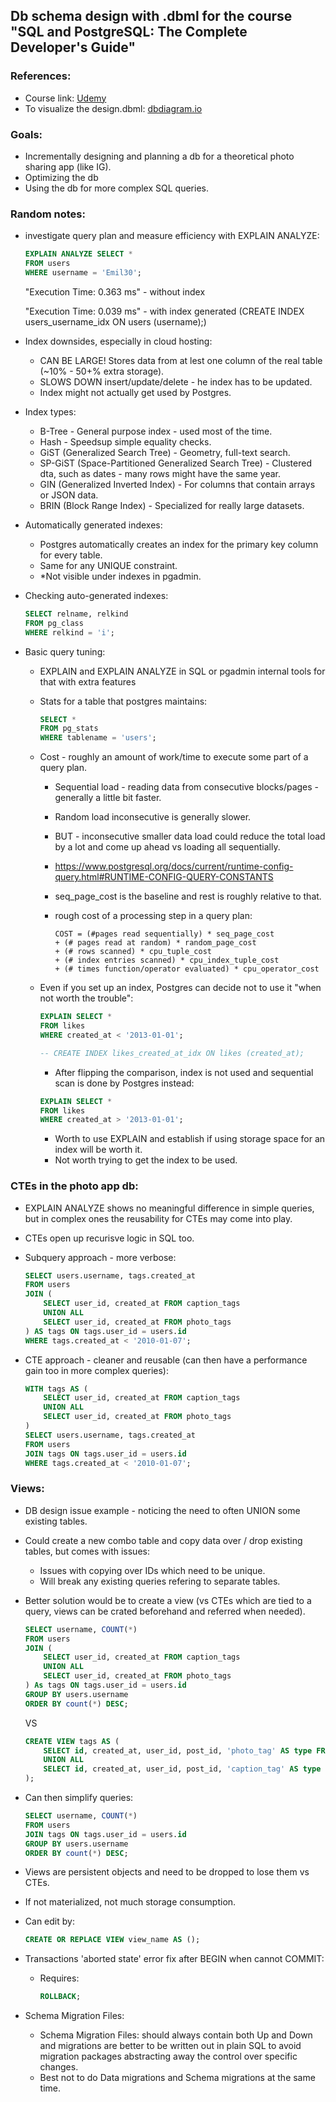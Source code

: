 ## Db schema design with .dbml for the course "SQL and PostgreSQL: The Complete Developer's Guide"

### References:

- Course link: [Udemy](https://www.udemy.com/course/sql-and-postgresql/)
- To visualize the design.dbml: [dbdiagram.io](https://dbdiagram.io/)

### Goals:

- Incrementally designing and planning a db for a theoretical photo sharing app (like IG).
- Optimizing the db
- Using the db for more complex SQL queries.

### Random notes:

- investigate query plan and measure efficiency with EXPLAIN ANALYZE:

    ```sql
    EXPLAIN ANALYZE SELECT *
    FROM users
    WHERE username = 'Emil30';
    ```

    "Execution Time: 0.363 ms" - without index

    "Execution Time: 0.039 ms" - with index generated (CREATE INDEX users_username_idx ON users (username);)

- Index downsides, especially in cloud hosting:
    - CAN BE LARGE! Stores data from at lest one column of the real table (~10% - 50+% extra storage).
    - SLOWS DOWN insert/update/delete - he index has to be updated.
    - Index might not actually get used by Postgres.

- Index types:

    - B-Tree - General purpose index - used most of the time.
    - Hash - Speedsup simple equality checks.
    - GiST (Generalized Search Tree) - Geometry, full-text search.
    - SP-GiST (Space-Partitioned Generalized Search Tree) - Clustered dta, such as dates - many rows might have the same year.
    - GIN (Generalized Inverted Index) - For columns that contain arrays or JSON data.
    - BRIN  (Block Range Index) - Specialized for really large datasets.

- Automatically generated indexes:

    - Postgres automatically creates an index for the primary key column for every table.
    - Same for any UNIQUE constraint.
    - *Not visible under indexes in pgadmin.

- Checking auto-generated indexes:

    ```sql
    SELECT relname, relkind
    FROM pg_class
    WHERE relkind = 'i';
    ```

- Basic query tuning:

    - EXPLAIN and EXPLAIN ANALYZE in SQL or pgadmin internal tools for that with extra features
    - Stats for a table that postgres maintains:

        ```sql
        SELECT *
        FROM pg_stats
        WHERE tablename = 'users';
        ```
    - Cost - roughly an amount of work/time to execute some part of a query plan.
        
        - Sequential load - reading data from consecutive blocks/pages - generally a little bit faster.

	    - Random load inconsecutive is generally slower.

	    - BUT -  inconsecutive smaller data load could reduce the total load by a lot and come up ahead vs loading all sequentially.

	    - https://www.postgresql.org/docs/current/runtime-config-query.html#RUNTIME-CONFIG-QUERY-CONSTANTS

        - seq_page_cost is the baseline and rest is roughly relative to that.

        - rough cost of a processing step in a query plan:

            ```
            COST = (#pages read sequentially) * seq_page_cost 
       		+ (# pages read at random) * random_page_cost 
       		+ (# rows scanned) * cpu_tuple_cost 
       		+ (# index entries scanned) * cpu_index_tuple_cost 
       		+ (# times function/operator evaluated) * cpu_operator_cost
            ```
    - Even if you set up an index, Postgres can decide not to use it "when not worth the trouble":

        ```sql
        EXPLAIN SELECT *
        FROM likes
        WHERE created_at < '2013-01-01';

        -- CREATE INDEX likes_created_at_idx ON likes (created_at);
        ```

        - After flipping the comparison, index is not used and sequential scan is done by Postgres instead:

        ```sql
        EXPLAIN SELECT *
        FROM likes
        WHERE created_at > '2013-01-01';
        ```

        - Worth to use EXPLAIN and establish if using storage space for an index will be worth it.
        - Not worth trying to get the index to be used.

### CTEs in the photo app db:

- EXPLAIN ANALYZE shows no meaningful difference in simple queries, but in complex ones the reusability for CTEs may come into play.
- CTEs open up recurisve logic in SQL too.
- Subquery approach - more verbose:

    ```sql
    SELECT users.username, tags.created_at
    FROM users
    JOIN (
        SELECT user_id, created_at FROM caption_tags
        UNION ALL
        SELECT user_id, created_at FROM photo_tags
    ) AS tags ON tags.user_id = users.id
    WHERE tags.created_at < '2010-01-07';
    ```

- CTE approach - cleaner and reusable (can then have a performance gain too in more complex queries):

    ```sql
    WITH tags AS (
        SELECT user_id, created_at FROM caption_tags
        UNION ALL
        SELECT user_id, created_at FROM photo_tags
    )
    SELECT users.username, tags.created_at
    FROM users
    JOIN tags ON tags.user_id = users.id
    WHERE tags.created_at < '2010-01-07';
    ```

### Views:

- DB design issue example - noticing the need to often UNION some existing tables.
- Could create a new combo table and copy data over / drop existing tables, but comes with issues:
    - Issues with copying over IDs which need to be unique.
    - Will break any existing queries refering to separate tables.
- Better solution would be to create a view (vs CTEs which are tied to a query, views can be crated beforehand and referred when needed).

    ```sql
    SELECT username, COUNT(*)
    FROM users
    JOIN (
        SELECT user_id, created_at FROM caption_tags
        UNION ALL
        SELECT user_id, created_at FROM photo_tags
    ) As tags ON tags.user_id = users.id
    GROUP BY users.username
    ORDER BY count(*) DESC;
    ```

    VS

    ```sql
    CREATE VIEW tags AS (
        SELECT id, created_at, user_id, post_id, 'photo_tag' AS type FROM photo_tags
        UNION ALL
        SELECT id, created_at, user_id, post_id, 'caption_tag' AS type FROM caption_tags
    );
    ```
- Can then simplify queries:

    ```sql
    SELECT username, COUNT(*)
    FROM users
    JOIN tags ON tags.user_id = users.id
    GROUP BY users.username
    ORDER BY count(*) DESC;
    ```

- Views are persistent objects and need to be dropped to lose them vs CTEs.
- If not materialized, not much storage consumption.
- Can edit by:
    ```sql
    CREATE OR REPLACE VIEW view_name AS ();
    ```

- Transactions 'aborted state' error fix after BEGIN when cannot COMMIT:
    -  Requires:

        ```sql
        ROLLBACK;
        ```

- Schema Migration Files:

    - Schema Migration Files: should always contain both Up and Down and migrations are better to be written out in plain SQL to avoid migration packages abstracting away the control over specific changes.
    - Best not to do Data migrations and Schema migrations at the same time.
